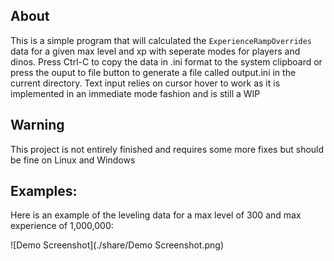 ## About

This is a simple program that will calculated the `ExperienceRampOverrides` data for a given max level and xp with seperate modes for players and dinos. Press Ctrl-C to copy the data in .ini format to the system clipboard or press the ouput to file button to generate a file called output.ini in the current directory. Text input relies on cursor hover to work as it is implemented in an immediate mode fashion and is still a WIP

## Warning

This project is not entirely finished and requires some more fixes but should be fine on Linux and Windows

## Examples:
Here is an example of the leveling data for a max level of 300 and max experience of 1,000,000:

![Demo Screenshot](./share/Demo Screenshot.png)

